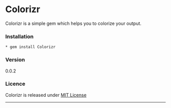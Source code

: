 # Colorizr

Colorizr is a simple gem which helps you to colorize your output. 

### Installation
```
* gem install Colorizr 
```
### Version
0.0.2

### Licence
Colorizr is released under [MIT License](http://choosealicense.com/licenses/mit/)



----
